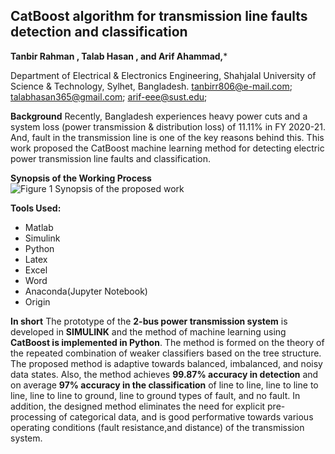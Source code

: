 **<h2>CatBoost algorithm for transmission line faults detection and classification</h2>**

 **Tanbir Rahman , Talab Hasan , and Arif Ahammad,***
  
Department of Electrical & Electronics Engineering, Shahjalal University of Science & Technology, Sylhet, Bangladesh.
tanbirr806@e-mail.com; talabhasan365@gmail.com; arif-eee@sust.edu;


**Background**
 Recently, Bangladesh experiences heavy power cuts and a system loss (power transmission &
 distribution loss) of 11.11% in FY 2020-21. And, fault in the transmission line is one of the key reasons behind this.
 This work proposed the CatBoost machine learning method for detecting electric power transmission line faults
 and classification.

**Synopsis of the Working Process**
![Figure 1  Synopsis of the proposed work](https://github.com/user-attachments/assets/2215ec24-d08c-4e7c-9636-c9a63432c270)


 **Tools Used:** 
 * Matlab
 * Simulink
 * Python
 * Latex
 * Excel
 * Word
 * Anaconda(Jupyter Notebook)
 * Origin
 
 
 **In short**
 The prototype of the **2-bus power transmission system** is developed in **SIMULINK** and the method of machine learning using **CatBoost is implemented in Python**. 
 The method is formed on the theory of the repeated combination of weaker classifiers based on the tree structure. The proposed method is adaptive towards
 balanced, imbalanced, and noisy data states. Also, the method achieves **99.87% accuracy in detection** and on average **97% accuracy in the classification** of line to line,  line to line to line, line to line to ground, line to ground types of fault, and no fault. In addition, the designed method eliminates the need for explicit pre-processing of  categorical data, and is good performative towards various operating conditions (fault resistance,and distance) of the transmission system.
